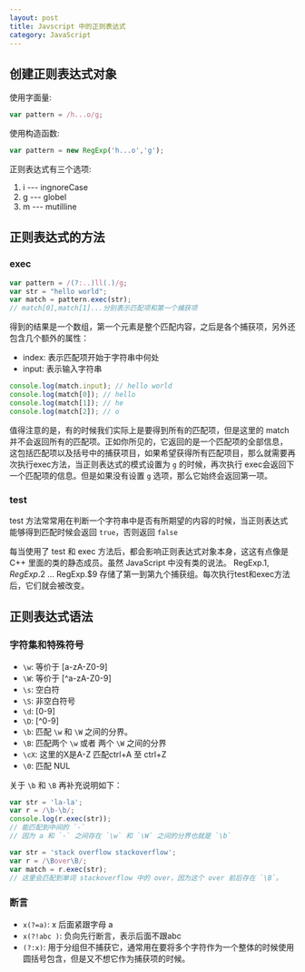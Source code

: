 ```yaml
---
layout: post
title: Javscript 中的正则表达式
category: JavaScript
---
```



## 创建正则表达式对象

使用字面量:

```javascript
var pattern = /h...o/g;
```

使用构造函数:

```javascript
var pattern = new RegExp('h...o','g');
```

正则表达式有三个选项:

1. i  --- ingnoreCase
2. g --- globel
3. m --- mutilline


## 正则表达式的方法

### exec

```javascript
var pattern = /(?:..)ll(.)/g;
var str = "hello world";
var match = pattern.exec(str);
// match[0],match[1]...分别表示匹配项和第一个捕获项
```

得到的结果是一个数组，第一个元素是整个匹配内容，之后是各个捕获项，另外还包含几个额外的属性：

- index: 表示匹配项开始于字符串中何处
- input: 表示输入字符串

```javascript
console.log(match.input); // hello world
console.log(match[0]); // hello
console.log(match[1]); // he
console.log(match[2]); // o
```

值得注意的是，有的时候我们实际上是要得到所有的匹配项，但是这里的 match 并不会返回所有的匹配项。正如你所见的，它返回的是一个匹配项的全部信息，
这包括匹配项以及括号中的捕获项目，如果希望获得所有匹配项目，那么就需要再次执行exec方法，当正则表达式的模式设置为 `g` 的时候，再次执行
exec会返回下一个匹配项的信息。但是如果没有设置 `g` 选项，那么它始终会返回第一项。

### test

test 方法常常用在判断一个字符串中是否有所期望的内容的时候，当正则表达式能够得到匹配时候会返回 `true`，否则返回 `false`

每当使用了 test 和 exec 方法后，都会影响正则表达式对象本身，这这有点像是 C++ 里面的类的静态成员。虽然 JavaScript 中没有类的说法。
RegExp.$1 , RegExp.$2 ... RegExp.$9 存储了第一到第九个捕获组。每次执行test和exec方法后，它们就会被改变。

## 正则表达式语法

### 字符集和特殊符号

+ `\w`: 等价于 [a-zA-Z0-9]
+ `\W`: 等价于 [^a-zA-Z0-9]
+ `\s`: 空白符
+ `\S`: 非空白符号
+ `\d`: [0-9]
+ `\D`: [^0-9]
+ `\b`: 匹配 `\w` 和 `\W` 之间的分界。
+ `\B`: 匹配两个 `\w` 或者 两个 `\W` 之间的分界
+ `\cX`: 这里的X是A-Z 匹配ctrl+A 至 ctrl+Z
+ `\0`: 匹配 NUL

关于 `\b` 和 `\B` 再补充说明如下：

```javascript
var str = 'la-la';
var r = /\b-\b/;
console.log(r.exec(str));
// 能匹配到中间的 `-`
// 因为 a 和 `-` 之间存在 `\w` 和 `\W` 之间的分界也就是 `\b`
```


```javascript
var str = 'stack overflow stackoverflow';
var r = /\Bover\B/;
var match = r.exec(str);
// 这里会匹配到单词 stackoverflow 中的 over，因为这个 over 前后存在 `\B`。
```

### 断言

+ `x(?=a)`: x 后面紧跟字母 a  
+ `x(?!abc )`: 负向先行断言，表示后面不跟abc
+ `(?:x)`: 用于分组但不捕获它，通常用在要将多个字符作为一个整体的时候使用圆括号包含，但是又不想它作为捕获项的时候。
